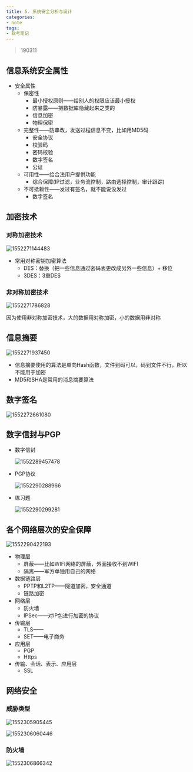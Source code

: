 ```yaml
---
title: 5. 系统安全分析与设计
categories:
- note
tags:
- 软考笔记
---
```


> 190311

## 信息系统安全属性

* 安全属性
  * 保密性
    * 最小授权原则——给别人的权限应该最小授权
    * 防暴露——把数据库隐藏起来之类的
    * 信息加密
    * 物理保密
  * 完整性——防串改，发送过程信息不变，比如用MD5码
    * 安全协议
    * 校验码
    * 密码校验
    * 数字签名
    * 公证
  * 可用性——给合法用户提供功能
    * 综合保障(IP过滤，业务流控制，路由选择控制，审计跟踪)
  * 不可抵赖性——发过有签名，就不能说没发过
    * 数字签名

## 加密技术

### 对称加密技术

![1552271144483](/assets/images/RuanKao_note/1552271144483.png)

* 常用对称密钥加密算法
  * DES：替换（把一些信息通过密码表更改成另外一些信息）+ 移位
  * 3DES：3重DES

### 非对称加密技术

![1552271786828](/assets/images/RuanKao_note/1552271786828.png)

因为使用非对称加密技术，大的数据用对称加密，小的数据用非对称

## 信息摘要

![1552271937450](/assets/images/RuanKao_note/1552271937450.png)

* 信息摘要使用的算法是单向Hash函数，文件到码可以，码到文件不行，所以不能用于加密
* MD5和SHA是常用的消息摘要算法

## 数字签名

![1552272661080](/assets/images/RuanKao_note/1552272661080.png)

## 数字信封与PGP

* 数字信封

  ![1552289457478](/assets/images/RuanKao_note/1552289457478.png)

* PGP协议

  ![1552290288966](/assets/images/RuanKao_note/1552290288966.png)

* 练习题

  ![1552290299281](/assets/images/RuanKao_note/1552290299281.png)

  

## 各个网络层次的安全保障

![1552290422193](/assets/images/RuanKao_note/1552290422193.png)

* 物理层
  * 屏蔽——比如WIFI网络的屏蔽，外面接收不到WIFI
  * 隔离——军方单独用自己的网络
* 数据链路层
  * PPTP和L2TP——隧道加密，安全通道
  * 链路加密
* 网络层
  * 防火墙
  * IPSec——对IP包进行加密的协议
* 传输层
  * TLS——
  * SET——电子商务
* 应用层
  * PGP
  * Https
* 传输、会话、表示、应用层
  * SSL

## 网络安全

### 威胁类型

![1552305905445](/assets/images/RuanKao_note/1552305905445.png)

![1552306060446](/assets/images/RuanKao_note/1552306060446.png)

### 防火墙

![1552306866342](/assets/images/RuanKao_note/1552306866342.png)